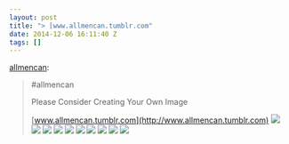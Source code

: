 ```yaml
---
layout: post
title: "> [www.allmencan.tumblr.com"
date: 2014-12-06 16:11:40 Z
tags: []
---
```

[allmencan](http://allmencan.tumblr.com/post/87617666982/allmencan-please-consider-creating-your-own):

> #allmencan
> 
> Please Consider Creating Your Own Image
> 
> [www.allmencan.tumblr.com](http://www.allmencan.tumblr.com)
![](/media/2014/12/104496692334_0.jpg)
![](/media/2014/12/104496692334_1.jpg)
![](/media/2014/12/104496692334_2.jpg)
![](/media/2014/12/104496692334_3.jpg)
![](/media/2014/12/104496692334_4.jpg)
![](/media/2014/12/104496692334_5.jpg)
![](/media/2014/12/104496692334_6.jpg)
![](/media/2014/12/104496692334_7.jpg)
![](/media/2014/12/104496692334_8.jpg)
![](/media/2014/12/104496692334_9.jpg)
